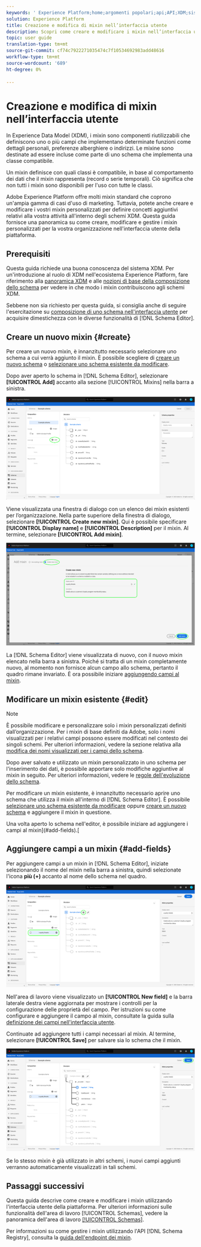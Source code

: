 ```yaml
---
keywords: ' Experience Platform;home;argomenti popolari;api;API;XDM;sistema XDM;modello dati esperienza;modello dati;ui;workspace;mixin;mixin;'
solution: Experience Platform
title: Creazione e modifica di mixin nell’interfaccia utente
description: Scopri come creare e modificare i mixin nell’interfaccia utente del Experience Platform .
topic: user guide
translation-type: tm+mt
source-git-commit: cf74c7922271035474c7f10534692983add48616
workflow-type: tm+mt
source-wordcount: '689'
ht-degree: 0%

---
```



# Creazione e modifica di mixin nell’interfaccia utente

In Experience Data Model (XDM), i mixin sono componenti riutilizzabili che definiscono uno o più campi che implementano determinate funzioni come dettagli personali, preferenze alberghiere o indirizzi. Le mixine sono destinate ad essere incluse come parte di uno schema che implementa una classe compatibile.

Un mixin definisce con quali classi è compatibile, in base al comportamento dei dati che il mixin rappresenta (record o serie temporali). Ciò significa che non tutti i mixin sono disponibili per l&#39;uso con tutte le classi.

Adobe Experience Platform offre molti mixin standard che coprono un&#39;ampia gamma di casi d&#39;uso di marketing. Tuttavia, potete anche creare e modificare i vostri mixin personalizzati per definire concetti aggiuntivi relativi alla vostra attività all&#39;interno degli schemi XDM. Questa guida fornisce una panoramica su come creare, modificare e gestire i mixin personalizzati per la vostra organizzazione nell&#39;interfaccia utente della piattaforma.

## Prerequisiti

Questa guida richiede una buona conoscenza del sistema XDM. Per un&#39;introduzione al ruolo di XDM nell&#39;ecosistema  Experience Platform, fare riferimento alla [panoramica XDM](../../home.md) e alle [nozioni di base della composizione dello schema](../../schema/composition.md) per vedere in che modo i mixin contribuiscono agli schemi XDM.

Sebbene non sia richiesto per questa guida, si consiglia anche di seguire l&#39;esercitazione su [composizione di uno schema nell&#39;interfaccia utente](../../tutorials/create-schema-ui.md) per acquisire dimestichezza con le diverse funzionalità di [!DNL Schema Editor].

## Creare un nuovo mixin {#create}

Per creare un nuovo mixin, è innanzitutto necessario selezionare uno schema a cui verrà aggiunto il mixin. È possibile scegliere di [creare un nuovo schema](./schemas.md#create) o [selezionare uno schema esistente da modificare](./schemas.md#edit).

Dopo aver aperto lo schema in [!DNL Schema Editor], selezionare **[!UICONTROL Add]** accanto alla sezione [!UICONTROL Mixins] nella barra a sinistra.

![](../../images/ui/resources/mixins/add-mixin-button.png)

Viene visualizzata una finestra di dialogo con un elenco dei mixin esistenti per l’organizzazione. Nella parte superiore della finestra di dialogo, selezionare **[!UICONTROL Create new mixin]**. Qui è possibile specificare **[!UICONTROL Display name]** e **[!UICONTROL Description]** per il mixin. Al termine, selezionare **[!UICONTROL Add mixin]**.

![](../../images/ui/resources/mixins/create-mixin.png)

La [!DNL Schema Editor] viene visualizzata di nuovo, con il nuovo mixin elencato nella barra a sinistra. Poiché si tratta di un mixin completamente nuovo, al momento non fornisce alcun campo allo schema, pertanto il quadro rimane invariato. È ora possibile iniziare [aggiungendo campi al mixin](#add-fields).

## Modificare un mixin esistente {#edit}

>[!NOTE]
>
>È possibile modificare e personalizzare solo i mixin personalizzati definiti dall’organizzazione. Per i mixin di base definiti da  Adobe, solo i nomi visualizzati per i relativi campi possono essere modificati nel contesto dei singoli schemi. Per ulteriori informazioni, vedere la sezione relativa alla [modifica dei nomi visualizzati per i campi dello schema](./schemas.md#display-names).
>
>Dopo aver salvato e utilizzato un mixin personalizzato in uno schema per l&#39;inserimento dei dati, è possibile apportare solo modifiche aggiuntive al mixin in seguito. Per ulteriori informazioni, vedere le [regole dell&#39;evoluzione dello schema](../../schema/composition.md#evolution).

Per modificare un mixin esistente, è innanzitutto necessario aprire uno schema che utilizza il mixin all&#39;interno di [!DNL Schema Editor]. È possibile [selezionare uno schema esistente da modificare](./schemas.md#edit) oppure [creare un nuovo schema](./schemas.md#create) e aggiungere il mixin in questione.

Una volta aperto lo schema nell&#39;editor, è possibile iniziare ad aggiungere i campi al mixin](#add-fields).[

## Aggiungere campi a un mixin {#add-fields}

Per aggiungere campi a un mixin in [!DNL Schema Editor], iniziate selezionando il nome del mixin nella barra a sinistra, quindi selezionate l&#39;icona **più (+)** accanto al nome dello schema nel quadro.

![](../../images/ui/resources/mixins/add-field-button.png)

Nell&#39;area di lavoro viene visualizzato un **[!UICONTROL New field]** e la barra laterale destra viene aggiornata per mostrare i controlli per la configurazione delle proprietà del campo. Per istruzioni su come configurare e aggiungere il campo al mixin, consultate la guida sulla [definizione dei campi nell&#39;interfaccia utente](../fields/overview.md#define).

Continuate ad aggiungere tutti i campi necessari al mixin. Al termine, selezionare **[!UICONTROL Save]** per salvare sia lo schema che il mixin.

![](../../images/ui/resources/mixins/complete-mixin.png)

Se lo stesso mixin è già utilizzato in altri schemi, i nuovi campi aggiunti verranno automaticamente visualizzati in tali schemi.

## Passaggi successivi

Questa guida descrive come creare e modificare i mixin utilizzando l&#39;interfaccia utente della piattaforma. Per ulteriori informazioni sulle funzionalità dell&#39;area di lavoro [!UICONTROL Schemas], vedere la panoramica dell&#39;area di lavoro [[!UICONTROL Schemas]](../overview.md).

Per informazioni su come gestire i mixin utilizzando l&#39;API [!DNL Schema Registry], consulta la [guida dell&#39;endpoint dei mixin](../../api/mixins.md).